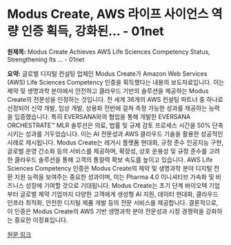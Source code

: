 # Modus Create, AWS 라이프 사이언스 역량 인증 획득, 강화된… - 01net

**원제목:** Modus Create Achieves AWS Life Sciences Competency Status, Strengthening Its ... - 01net

**요약:** 글로벌 디지털 컨설팅 업체인 Modus Create가 Amazon Web Services (AWS) Life Sciences Competency 인증을 획득했다는 내용의 보도자료입니다. 이는 제약 및 생명과학 분야에서 안전하고 클라우드 기반의 솔루션을 제공하는 Modus Create의 전문성을 인정하는 것입니다.  전 세계 36개의 AWS 컨설팅 파트너 중 하나로 선정되어 신약 개발, 임상 개발, 상용화 전반에 걸쳐 측정 가능한 성과를 제공하는 능력을 입증했습니다.  특히 EVERSANA와의 협업을 통해 개발한 EVERSANA ORCHESTRATE™ MLR 솔루션은 의료, 법률 및 규제 검토 프로세스 시간을 50% 단축시키는 성과를 거두었습니다. 이는 AI 전문성과 AWS 클라우드 기술을 활용한 성공적인 사례로 제시됩니다.  Modus Create는 레거시 플랫폼 현대화, 규정 준수 인공지능 구현, 글로벌 운영 간소화 등의 서비스를 제공하며, 확장성, 상호 운용성 및 규정 준수를 고려한 클라우드 솔루션을 통해 고객의 통찰력 확보 속도를 높이고 있습니다.  AWS Life Sciences Competency 인증은 Modus Create의 제약 및 생명과학 분야 디지털 전환 지원 능력을 보여주는 중요한 성과이며,  이는  Pharma 4.0 이니셔티브 가속화 및 비즈니스 성장에 기여할 것으로 기대됩니다.  Modus Create는 초기 단계 바이오텍 기업부터 글로벌 제약 기업까지 다양한 고객에게 생성형 AI 지원, 데이터 현대화, 클라우드 인프라 최적화, 안전한 디지털 제품 개발 등의 전문 서비스를 제공합니다.  결론적으로, 이 인증은 Modus Create의 AWS 기반 생명과학 분야 전문성과 시장 경쟁력을 강화하는 중요한 이정표입니다.

[원문 링크](https://www.01net.it/modus-create-achieves-aws-life-sciences-competency-status-strengthening-its-commitment-to-digital-and-ai-transformation-in-pharma/)
